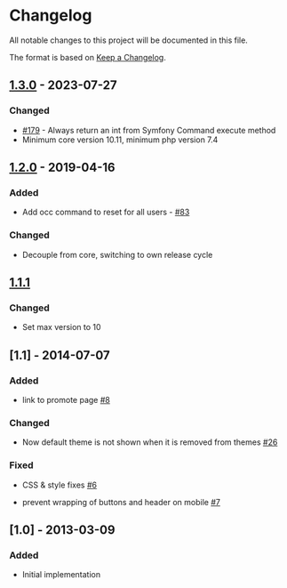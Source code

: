 # Changelog

All notable changes to this project will be documented in this file.

The format is based on [Keep a Changelog](http://keepachangelog.com/en/1.0.0/).

## [1.3.0] - 2023-07-27

### Changed

- [#179](https://github.com/owncloud/firstrunwizard/issues/179) - Always return an int from Symfony Command execute method
- Minimum core version 10.11, minimum php version 7.4

## [1.2.0] - 2019-04-16

### Added

- Add occ command to reset for all users - [#83](https://github.com/owncloud/firstrunwizard/issues/83)

### Changed

- Decouple from core, switching to own release cycle

## [1.1.1]

### Changed

- Set max version to 10

## [1.1] - 2014-07-07

### Added

 - link to promote page  [#8](https://github.com/owncloud/firstrunwizard/pull/8)

### Changed

 - Now default theme is not shown when it is removed from themes [#26](https://github.com/owncloud/templateeditor/pull/26)

### Fixed

 - CSS & style fixes [#6](https://github.com/owncloud/firstrunwizard/pull/6)
 
 - prevent wrapping of buttons and header on mobile [#7](https://github.com/owncloud/firstrunwizard/pull/7)

## [1.0] - 2013-03-09

### Added

 - Initial implementation

[Unreleased]: https://github.com/owncloud/firstrunwizard/compare/v1.3.0...master
[1.3.0]: https://github.com/owncloud/firstrunwizard/compare/v1.2.0...v1.3.0
[1.2.0]: https://github.com/owncloud/firstrunwizard/compare/v1.1.1...v1.2.0
[1.1.1]: https://github.com/owncloud/firstrunwizard/compare/v1.1...v1.1.1
